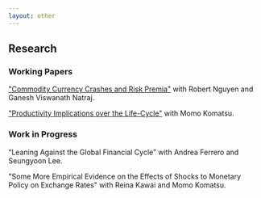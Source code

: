 ```yaml
---
layout: other
---
```

## Research

### Working Papers
["Commodity Currency Crashes and Risk Premia"](https://drive.google.com/open?id=1X_UVCYTe10ZBDMINkCgloLgtJhEETmWq) with Robert Nguyen and Ganesh Viswanath Natraj.

["Productivity Implications over the Life-Cycle"](https://drive.google.com/open?id=1E1Yh-11jFemYWoKd5USTMCP4OXglM7ql) with Momo Komatsu.


### Work in Progress
“Leaning Against the Global Financial Cycle” with Andrea Ferrero and Seungyoon Lee.

"Some More Empirical Evidence on the Effects of Shocks to Monetary Policy on Exchange Rates" with Reina Kawai and Momo Komatsu.
